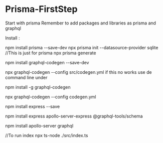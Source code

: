 # Prisma-FirstStep
Start with prisma
Remember to add packages and libraries as prisma and graphql

Install :

npm install prisma --save-dev
npx prisma init --datasource-provider sqlite //This is just for prisma
npx prisma generate

npm install graphql-codegen --save-dev

npx graphql-codegen --config src/codegen.yml
if this no works use de command line under

npm install -g graphql-codegen

npx graphql-codegen --config codegen.yml

npm install express --save

npm install express apollo-server-express @graphql-tools/schema

npm install apollo-server graphql

//To run index
npx ts-node ./src/index.ts  
